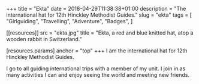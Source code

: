 +++
title = "Ekta"
date = 2018-04-29T11:38:38+01:00
description = "The international hat for 12th Hinckley Methodist Guides."
slug = "ekta"
tags = [
  "Girlguiding",
  "Travelling",
  "Adventure",
  "Badges",
]

[[resources]]
src = "ekta.jpg"
title = "Ekta, a red and blue knitted hat, atop a wooden rabbit in  Switzerland."

  [resources.params]
  anchor = "top"
+++
I am the international hat for 12th Hinckley Methodist Guides.

I go to all guiding international trips with a member of my unit. I join in as many activities I can and enjoy seeing the world and meeting new friends.